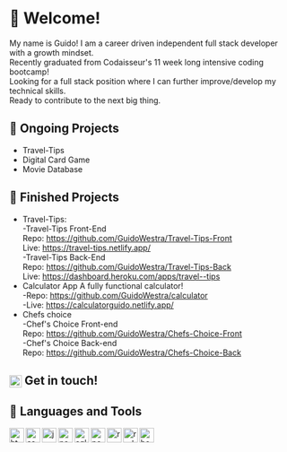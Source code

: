 # :wave: Welcome!
My name is Guido! 
I am a career driven independent full stack developer with a growth mindset. <br />
Recently graduated from Codaisseur's 11 week long intensive coding bootcamp! <br /> 
Looking for a full stack position where I can further improve/develop my technical skills. <br /> 
Ready to contribute to the next big thing. <br />
## :seedling: Ongoing Projects 
- Travel-Tips
- Digital Card Game
- Movie Database 


## :palm_tree: Finished Projects 
- Travel-Tips:<br />
   -Travel-Tips Front-End <br />
    Repo: https://github.com/GuidoWestra/Travel-Tips-Front <br />
    Live: https://travel-tips.netlify.app/ <br />
   -Travel-Tips Back-End  <br />
    Repo: https://github.com/GuidoWestra/Travel-Tips-Back <br />
    Live: https://dashboard.heroku.com/apps/travel--tips <br />    
- Calculator App 
    A fully functional calculator!<br />
   -Repo: https://github.com/GuidoWestra/calculator <br />
   -Live: https://calculatorguido.netlify.app/  <br />
- Chefs choice <br />
   -Chef's Choice Front-end <br />
    Repo: https://github.com/GuidoWestra/Chefs-Choice-Front <br />
   -Chef's Choice Back-end  <br />
    Repo: https://github.com/GuidoWestra/Chefs-Choice-Back <br />

## [<img align="center" alt="linkedin logo" width="22px" src="https://www.flaticon.com/svg/static/icons/svg/61/61109.svg"/>](https://www.linkedin.com/in/guidowestra/) Get in touch! 

## :wrench: Languages and Tools
<img align="left" alt="html logo" width="26px" src="https://images.vexels.com/media/users/3/166383/isolated/preview/6024bc5746d7436c727825dc4fc23c22-html-programming-language-icon-by-vexels.png"/>
<img align="left" alt="css logo" width="26px" src="https://cdn.iconscout.com/icon/free/png-512/css-118-569410.png"/>
<img align="left" alt="js logo" width="26px" src="https://www.freepnglogos.com/uploads/javascript-png/javascript-vector-logo-yellow-png-transparent-javascript-vector-12.png"/>
<img align="left" alt="nodejs logo" width="26px" src="https://upload.wikimedia.org/wikipedia/commons/thumb/d/d9/Node.js_logo.svg/1200px-Node.js_logo.svg.png"/>
<img align="left" alt="sql orm logo" width="26px" src="https://sequelize.org/v4/manual/asset/logo-small.png"/>
<img align="left" alt="postgresql" width="26px" src="https://cdn.iconscout.com/icon/free/png-512/postgresql-226047.png"/>
<img align="left" alt="react logo" width="26px" src="https://cdn.iconscout.com/icon/free/png-512/react-1-282599.png"/>
<img align="left" alt="redux logo" width="26px" src="https://cdn.iconscout.com/icon/free/png-512/redux-283024.png"/>
<img align="left" alt="bootstrap logo" width="26px" src="https://cdn.iconscout.com/icon/free/png-256/bootstrap-226077.png"/>
